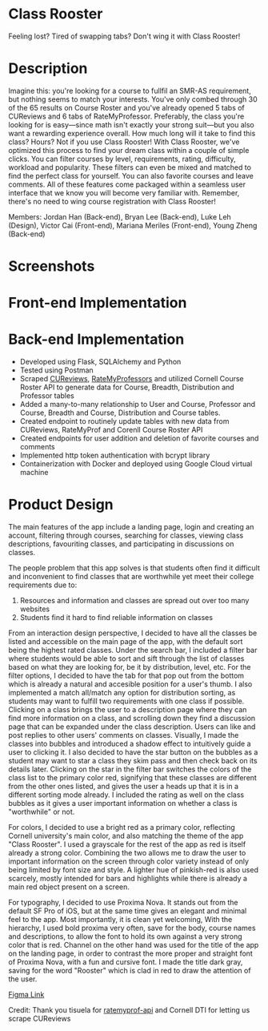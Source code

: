 # Class Rooster
Feeling lost? Tired of swapping tabs? Don't wing it with Class Rooster!

# Description
Imagine this: you're looking for a course to fullfil an SMR-AS requirement, but nothing seems to match your interests. You've only combed through 30 of the 65 results on Course Roster and you've already opened 5 tabs of CUReviews and 6 tabs of RateMyProfessor. Preferably, the class you're looking for is easy—since math isn't exactly your strong suit—but you also want a rewarding experience overall. How much long will it take to find this class? Hours? Not if you use Class Rooster! With Class Rooster, we've optimized this process to find your dream class within a couple of simple clicks. You can filter courses by level, requirements, rating, difficulty, workload and popularity. These filters can even be mixed and matched to find the perfect class for yourself. You can also favorite courses and leave comments. All of these features come packaged within a seamless user interface that we know you will become very familiar with. Remember, there's no need to wing course registration with Class Rooster!

Members: 
Jordan Han (Back-end),
Bryan Lee (Back-end),
Luke Leh (Design),
Victor Cai (Front-end),
Mariana Meriles (Front-end),
Young Zheng (Back-end)

# Screenshots

# Front-end Implementation

# Back-end Implementation
* Developed using Flask, SQLAlchemy and Python
* Tested using Postman
* Scraped [CUReviews](https://www.cureviews.org/), [RateMyProfessors](https://www.ratemyprofessors.com/) and utilized Cornell Course Roster API to generate data for Course, Breadth, Distribution and Professor tables
* Added a many-to-many relationship to User and Course, Professor and Course, Breadth and Course, Distribution and Course tables.
* Created endpoint to routinely update tables with new data from CUReviews, RateMyProf and Corenll Course Roster API
* Created endpoints for user addition and deletion of favorite courses and comments
* Implemented http token authentication with bcrypt library
* Containerization with Docker and deployed using Google Cloud virtual machine

# Product Design
The main features of the app include a landing page, login and creating an account, filtering through courses, searching for classes, viewing class descriptions, favouriting classes, and participating in discussions on classes.

The people problem that this app solves is that students often find it difficult and inconvenient to find classes that are worthwhile yet meet their college requirements due to:
1. Resources and information and classes are spread out over too many websites
2. Students find it hard to find reliable information on classes

From an interaction design perspective, I decided to have all the classes be listed and accessible on the main page of the app, with the default sort being the highest rated classes. Under the search bar, I included a filter bar where students would be able to sort and sift through the list of classes based on what they are looking for, be it by distribution, level, etc. For the filter options, I decided to have the tab for that pop out from the bottom which is already a natural and accesible position for a user's thumb. I also implemented a match all/match any option for distribution sorting, as students may want to fulfill two requirements with one class if possible. Clicking on a class brings the user to a description page where they can find more information on a class, and scrolling down they find a discussion page that can be expanded under the class description. Users can like and post replies to other users' comments on classes.
Visually, I made the classes into bubbles and introduced a shadow effect to intuitively guide a user to clicking it. I also decided to have the star button on the bubbles as a student may want to star a class they skim pass and then check back on its details later. Clicking on the star in the filter bar switches the colors of the class list to the primary color red, signifying that these classes are different from the other ones listed, and gives the user a heads up that it is in a different sorting mode already. I included the rating as well on the class bubbles as it gives a user important information on whether a class is "worthwhile" or not.

For colors, I decided to use a bright red as a primary color, reflecting Cornell university's main color, and also matching the theme of the app "Class Rooster". I used a grayscale for the rest of the app as red is itself already a strong color. Combining the two allows me to draw the user to important information on the screen through color variety instead of only being limited by font size and style. A lighter hue of pinkish-red is also used scarcely, mostly intended for bars and highlights while there is already a main red object present on a screen.

For typography, I decided to use Proxima Nova. It stands out from the default SF Pro of iOS, but at the same time gives an elegant and minimal feel to the app. Most importantly, it is clean yet welcoming, With the hierarchy, I used bold proxima very often, save for the body, course names and descriptions, to allow the font to hold its own against a very strong color that is red. Channel on the other hand was used for the title of the app on the landing page, in order to contrast the more proper and straight font of Proxima Nova, with a fun and cursive font. I made the title dark gray, saving for the word "Rooster" which is clad in red to draw the attention of the user.

[Figma Link](https://www.figma.com/file/qPlbhnlE9x49FaDMPc8DeR/Hack-Challenge-SP22?node-id=2%3A3)


Credit: 
Thank you tisuela for [ratemyprof-api](https://github.com/tisuela/ratemyprof-api) and Cornell DTI for letting us scrape CUReviews
